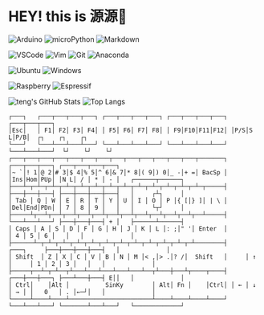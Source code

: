 # HEY! this is 源源🙌

![Arduino](https://img.shields.io/badge/-Arduino-00979D?style=for-the-badge&logo=Arduino&logoColor=white)
![microPython](https://img.shields.io/badge/-microPython-FF69B4?style=for-the-badge&logo=MicroPython&logoColor=white)
![Markdown](https://img.shields.io/badge/-Markdown-000000?style=for-the-badge&&logo=Markdown&logoColor=white)

![VSCode](https://img.shields.io/badge/-VSCode-007ACC?style=for-the-badge&logo=visual-studio-code&logoColor=white)
![Vim](https://img.shields.io/badge/-Vim-019733?style=for-the-badge&&logo=Vim&logoColor=white)
![Git](https://img.shields.io/badge/-Git-F05032?style=for-the-badge&logo=git&logoColor=white)
![Anaconda](https://img.shields.io/badge/-Anaconda-44A833?style=for-the-badge&&logo=Anaconda&logoColor=white)

![Ubuntu](https://img.shields.io/badge/-Ubuntu-E95420?style=for-the-badge&&logo=ubuntu&logoColor=white)
![Windows](https://img.shields.io/badge/-Windows-0078D6?style=for-the-badge&&logo=windows&logoColor=white)

![Raspberry](https://img.shields.io/badge/-RaspberryPi-A22846?style=for-the-badge&&logo=RaspberryPi&logoColor=white)
![Espressif](https://img.shields.io/badge/-Espressif-E7352C?style=for-the-badge&&logo=Espressif&logoColor=white)

![teng's GitHub Stats](https://github-readme-stats.vercel.app/api?username=SinKy-Yan&show_icons=true&theme=dracula&line_height=20&count_private=true&include_all_commits=true)
![Top Langs](https://github-readme-stats.vercel.app/api/top-langs/?username=SinKy-Yan&theme=dracula&hide=HTML,Tex&layout=compact)

```
┌───┐   ┌───┬───┬───┬───┐ ┌───┬───┬───┬───┐ ┌───┬───┬───┬───┐ ┌───┬───┬───┐
│Esc│   │ F1│ F2│ F3│ F4│ │ F5│ F6│ F7│ F8│ │ F9│F10│F11│F12│ │P/S│S L│P/B│  ┌┐    ┌┐    ┌┐            
└───┘   └───┴───┴───┴───┘ └───┴───┴───┴───┘ └───┴───┴───┴───┘ └───┴───┴───┘  └┘    └┘    └┘            
┌───┬───┬───┬───┬───┬───┬───┬───┬───┬───┬───┬───┬───┬───────┐ ┌───┬───┬───┐ ┌───┬───┬───┬───┐          
│~ `│! 1│@ 2│# 3│$ 4│% 5│^ 6│& 7│* 8│( 9│) 0│_ -│+ =│ BacSp │ │Ins│Hom│PUp│ │N L│ / │ * │ - │   ┌──────┬──────┐
├───┴─┬─┴─┬─┴─┬─┴─┬─┴─┬─┴─┬─┴─┬─┴─┬─┴─┬─┴─┬─┴─┬─┴─┬─┴─┬─────┤ ├───┼───┼───┤ ├───┼───┼───┼───┤   │     ┌┴┐     │
│ Tab │ Q │ W │ E │ R │ T │ Y │ U │ I │ O │ P │{ [│} ]│ | \ │ │Del│End│PDn│ │ 7 │ 8 │ 9 │   │   │     └┬┘     │
├─────┴┬──┴┬──┴┬──┴┬──┴┬──┴┬──┴┬──┴┬──┴┬──┴┬──┴┬──┴┬──┴─────┤ └───┴───┴───┘ ├───┼───┼───┤ + │   ├──────┴──────┤
│ Caps │ A │ S │ D │ F │ G │ H │ J │ K │ L │: ;│" '│ Enter  │               │ 4 │ 5 │ 6 │   │   │             │
├──────┴─┬─┴─┬─┴─┬─┴─┬─┴─┬─┴─┬─┴─┬─┴─┬─┴─┬─┴─┬─┴─┬─┴────────┤     ┌───┐     ├───┼───┼───┼───┤   │             │
│ Shift  │ Z │ X │ C │ V │ B │ N │ M │< ,│> .│? /│  Shift   │     │ ↑ │     │ 1 │ 2 │ 3 │   │   │             │
├─────┬──┴─┬─┴──┬┴───┴───┴───┴───┴───┴──┬┴───┼───┴┬────┬────┤ ┌───┼───┼───┐ ├───┴───┼───┤ E││   │             │
│ Ctrl│    │Alt │          SinKy        │ Alt│ Fn │    │Ctrl│ │ ← │ ↓ │ → │ │   0   │ . │←─┘│   │             │
└─────┴────┴────┴───────────────────────┴────┴────┴────┴────┘ └───┴───┴───┘ └───────┴───┴───┘   └─────────────┘
```

